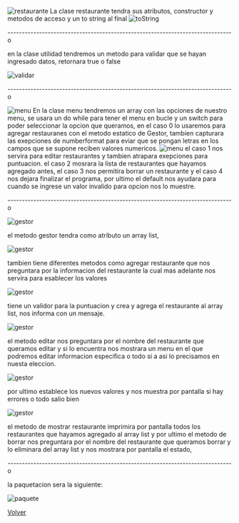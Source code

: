 ![restaurante](./imgs/codigo/restaurante.png)
La clase restaurante tendra sus atributos, constructor y metodos de acceso y un to string al final
![toString](./imgs/codigo/String.png)

------------------------------------------------------------------------------o

en la clase utilidad tendremos un metodo para validar que se hayan ingresado datos, retornara true o false 

![validar](./imgs/codigo/utilidad.png)

------------------------------------------------------------------------------o

![menu](./imgs/codigo/menu.png)
En la clase menu tendremos un array con las opciones de nuestro menu, se usara un do while para tener el menu en bucle y un switch para poder seleccionar la opcion que queramos, en el caso 0 lo usaremos para agregar restauranes con el metodo estatico de Gestor, tambien capturara las exepciones de numberformat para eviar que se pongan letras en los campos que se supone reciben valores numericos.
![menu](./imgs/codigo/menu2.png)
el caso 1 nos servira para editar restaurantes y tambien atrapara exepciones para puntuacion. el caso 2 mosrara la lista de restaurantes que hayamos agregado antes, el caso 3 nos permitira borrar un restaurante y el caso 4 nos dejara finalizar el programa, por ultimo el default nos ayudara para cuando se ingrese un valor invalido para opcion nos lo muestre.

------------------------------------------------------------------------------o


![gestor](./imgs/codigo/gestor.png)

el metodo gestor tendra como atributo un array list,

![gestor](./imgs/codigo/gestor%20agregar.png)

tambien tiene diferentes metodos como agregar restaurante que nos preguntara por la informacion del restaurante la cual mas adelante nos servira para esablecer los valores 

![gestor](./imgs/codigo/gestor%20agregar%202.png) 

 tiene un validor para la puntuacion y crea y agrega el restaurante al array list, nos informa con un mensaje.

 ![gestor](./imgs/codigo/gestor%20editar.png) 

 el metodo editar nos preguntara por el nombre del restaurante que queramos editar y si lo encuentra nos mostrara un menu en el que podremos editar informacion especifica o todo si a asi lo precisamos en nuesta eleccion.

 ![gestor](./imgs/codigo/gestor%20editar%202.png)

 por ultimo establece los nuevos valores y nos muestra por pantalla si hay errores o todo salio bien

![gestor](./imgs/codigo/mostrarborrar.png)

el metodo de mostrar restaurante imprimira por pantalla todos los restaurantes que hayamos agregado al array list y por ultimo
el metodo de borrar  nos preguntara por el nombre del restaurante que queramos borrar y lo eliminara del array list y nos mostrara por pantalla el estado, 

------------------------------------------------------------------------------o

la paquetacion sera la siguiente:

 ![paquete](./imgs/codigo/paquetacion.png)


[Volver](/README.md)